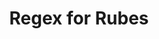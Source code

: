 ---
layout: post
title: Regex for Rubes
description: join me on a journey to competency
summary: someday you'll be very glad you learned this
tags: coding learning leetcode CS4CS
---